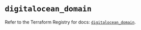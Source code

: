 # `digitalocean_domain`

Refer to the Terraform Registry for docs: [`digitalocean_domain`](https://registry.terraform.io/providers/digitalocean/digitalocean/2.54.0/docs/resources/domain).
